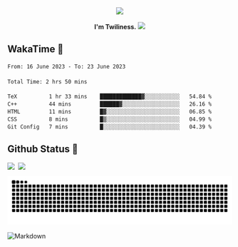 <div align="center">
<img src="https://images.weserv.nl/?url=avatars.githubusercontent.com/u/10475770?v=4&h=360&w=360&fit=cover&mask=circle&maxage=7d"/>
</div>

<div align="center">

**I'm Twiliness.** <a href="https://github.com/DarkHighness"><img src="https://media.giphy.com/media/hvRJCLFzcasrR4ia7z/giphy.gif" width="5%"></a>

</div>

## WakaTime 🧐

<!--START_SECTION:waka-->

```txt
From: 16 June 2023 - To: 23 June 2023

Total Time: 2 hrs 50 mins

TeX          1 hr 33 mins    █████████████▓░░░░░░░░░░░   54.84 %
C++          44 mins         ██████▓░░░░░░░░░░░░░░░░░░   26.16 %
HTML         11 mins         █▓░░░░░░░░░░░░░░░░░░░░░░░   06.85 %
CSS          8 mins          █▒░░░░░░░░░░░░░░░░░░░░░░░   04.99 %
Git Config   7 mins          █░░░░░░░░░░░░░░░░░░░░░░░░   04.39 %
```

<!--END_SECTION:waka-->

## Github Status 🥰

<div style="display: flex; gap: 8px;">
<img src="https://github-readme-stats.vercel.app/api?username=DarkHighness&count_private=true&show_icons=true&hide_border=true"/>
<img src="https://github-readme-stats.vercel.app/api/top-langs/?username=DarkHighness&hide_border=true"/>
</div>

<!-- ![3D-Profile](https://raw.githubusercontent.com/DarkHighness/DarkHighness/master/profile-3d-contrib/profile-south-season-animate.svg) -->

![Snake-Profile](https://raw.githubusercontent.com/DarkHighness/DarkHighness/master/dist/github-snake.svg)

 ![Markdown](https://img.shields.io/badge/markdown%20💘-%23000000.svg?style=for-the-badge&logo=markdown&logoColor=white)


